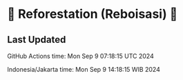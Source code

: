 
# 🌳 Reforestation (Reboisasi) 🌲

## Last Updated

GitHub Actions time: Mon Sep  9 07:18:15 UTC 2024

Indonesia/Jakarta time: Mon Sep  9 14:18:15 WIB 2024
